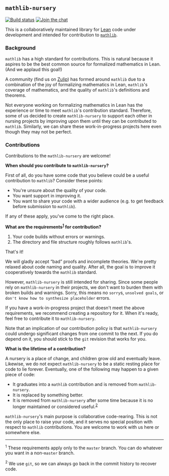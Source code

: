 ## `mathlib-nursery`

[![Build status](https://travis-ci.org/leanprover-community/mathlib-nursery.svg?branch=master "Check the Travis CI build status")](https://travis-ci.org/leanprover-community/mathlib-nursery)
[![Join the chat](https://img.shields.io/badge/zulip-join_the_chat-blue.svg "Join the Zulip chat")](https://leanprover.zulipchat.com/)

This is a collaboratively maintained library for
[Lean](https://leanprover.github.io/) code under development and intended for
contribution to [`mathlib`](https://github.com/leanprover/mathlib).

### Background

`mathlib` has a high standard for contributions. This is natural because it
aspires to be the best common source for formalized mathematics in Lean. (And we
applaud this goal!)

A community (find us on [Zulip](https://leanprover.zulipchat.com/)) has formed
around `mathlib` due to a combination of the joy of formalizing mathematics in
Lean, `mathlib`'s coverage of mathematics, and the quality of `mathlib`'s
definitions and theorems.

Not everyone working on formalizing mathematics in Lean has the experience or
time to meet `mathlib`'s contribution standard. Therefore, some of us decided to
create `mathlib-nursery` to support each other in nursing projects by improving
upon them until they can be contributed to `mathlib`. Similarly, we can share
these work-in-progress projects here even though they may not be perfect.

### Contributions

Contributions to the `mathlib-nursery` are welcome!

**When should you contribute to `mathlib-nursery`?**

First of all, do you have some code that you believe could be a useful
contribution to `mathlib`? Consider these points:

* You're unsure about the quality of your code.
* You want support in improving it.
* You want to share your code with a wider audience (e.g. to get feedback before
  submission to `mathlib`).

If any of these apply, you've come to the right place.

**What are the requirements<sup>[1](#footnote1)</sup> for contribution?**

1. Your code builds without errors or warnings.
2. The directory and file structure roughly follows `mathlib`'s.

That's it!

We will gladly accept “bad” proofs and incomplete theories. We're pretty relaxed
about code naming and quality. After all, the goal is to improve it
cooperatively towards the `mathlib` standard.

However, `mathlib-nursery` is still intended for sharing. Since some people rely
on `mathlib-nursery` in their projects, we don't want to burden them with broken
builds and warnings. Sorry, this means no `sorry`s, `unsolved goals`, or `don't
know how to synthesize placeholder` errors.

If you have a work-in-progress project that doesn't meet the above requirements,
we recommend creating a repository for it. When it's ready, feel free to
contribute it to `mathlib-nursery`.

Note that an implication of our contribution policy is that `mathlib-nursery`
could undergo significant changes from one commit to the next. If you do depend
on it, you should stick to the `git` revision that works for you.

**What is the lifetime of a contribution?**

A nursery is a place of change, and children grow old and eventually leave.
Likewise, we do not expect `mathlib-nursery` to be a static resting place for
code to lie forever. Eventually, one of the following may happen to a given
piece of code:

* It graduates into a `mathlib` contribution and is removed from
  `mathlib-nursery`.
* It is replaced by something better.
* It is removed from `mathlib-nursery` after some time because it is no longer
  maintained or considered useful.<sup>[2](#footnote2)</sup>

`mathlib-nursery`'s main purpose is collaborative code-rearing. This is not the
only place to raise your code, and it serves no special position with respect to
`mathlib` contributions. You are welcome to work with us here or somewhere else.

---

<sup><a name="footnote1">1</a></sup> These requirements apply only to the
`master` branch. You can do whatever you want in a non-`master` branch.

<sup><a name="footnote2">2</a></sup> We use `git`, so we can always go back in
the commit history to recover code.
